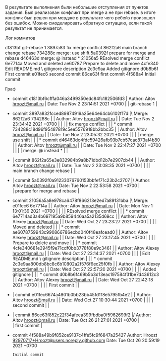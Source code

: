 В результате выполнения были небольшие отступления от пунктов задания.
Был реализован конфликт при merge а не при rebase.
в итоге конфлик был решен при мердже в результате чего ребейз произошел без ошибок.
Можно смоделировать обратную ситуацию, если такой результат не принимается.

Лог коммитов

c1813bf git-rebase 1
3897a83 fix merge conflict
862f2a6 main branch change rebase
734288c merge: use shift
5a0392f prepare for merge and rebase
d46463d merge: @ instead *
21056a5 REsolved merge conflict
6e7714a Moved and deleted
ae60787 Prepare to delete and move
4cfe340 Edit README.md \ gitignore description
2c3e9aa Added gitignore
d0b8b6f First commit
e01fec6 second commit
86ce63f first commit
4f588a4 Initial commit

Граф 

* commit c1813bf6cfffa046a3499350edc84fc182506fd3
| Author: Aitov <hroozt@mail.ru>
| Date:   Tue Nov 2 23:14:51 2021 +0700
| 
|     git-rebase 1
|   
*   commit 3897a832fcced89874919a25e64e64cb6102f17d
|\  Merge: 862f2a6 734288c
| | Author: Aitov <hroozt@mail.ru>
| | Date:   Tue Nov 2 23:34:42 2021 +0700
| | 
| |     fix merge conflict
| | 
| * commit 734288c18d96f95487819c5ee5576918bb2bbc35
| | Author: Aitov <hroozt@mail.ru>
| | Date:   Tue Nov 2 23:05:32 2021 +0700
| | 
| |     merge: use shift
| | 
| * commit d46463dc4fdc59426afb93b7cb57cac873af4b80
| | Author: Aitov <hroozt@mail.ru>
| | Date:   Tue Nov 2 22:47:27 2021 +0700
| | 
| |     merge: @ instead *
| | 
* | commit 862f2a65e3e832984b9a8b71dbd12b7e2907cb44
| | Author: Aitov <hroozt@mail.ru>
| | Date:   Tue Nov 2 23:08:35 2021 +0700
| | 
| |     main branch change rebase
| | 
* | commit 5a0392f0a91233076760153bbfef71c23b2c2707
|/  Author: Aitov <hroozt@mail.ru>
|   Date:   Tue Nov 2 22:53:58 2021 +0700
|   
|       prepare for merge and rebase
|   
*   commit 21056a5a8e978ca6478f866213e2ed7a89131bba
|\  Merge: e01fec6 6e7714a
| | Author: Aitov <hroozt@mail.ru>
| | Date:   Mon Nov 1 13:01:39 2021 +0700
| | 
| |     REsolved merge conflict
| | 
| * commit 6e7714ad3a4b697195a9b859446aa5a2135d69cc
| | Author: Aitov Alexey <hroozt@mail.ru>
| | Date:   Wed Oct 27 23:23:27 2021 +0700
| | 
| |     Moved and deleted
| | 
| * commit ae6078759943c990866786ecbd040f48eafcead0
| | Author: Aitov Alexey <hroozt@mail.ru>
| | Date:   Wed Oct 27 23:17:45 2021 +0700
| | 
| |     Prepare to delete and move
| | 
| * commit 4cfe340681e3945f9e71cdf0bb3778f80e9c3461
| | Author: Aitov Alexey <hroozt@mail.ru>
| | Date:   Wed Oct 27 23:14:37 2021 +0700
| | 
| |     Edit README.md \ gitignore description
| | 
| * commit 2c3e9aa800db8bc8c6b10802a2f576f6ec25f0fb
| | Author: Aitov Alexey <hroozt@mail.ru>
| | Date:   Wed Oct 27 22:57:20 2021 +0700
| | 
| |     Added gitignore
| | 
| * commit d0b8b6f469b5b3d13eac197584f31be7d43612c3
| | Author: Aitov Alexey <hroozt@mail.ru>
| | Date:   Wed Oct 27 22:42:18 2021 +0700
| | 
| |     First commit
| | 
* | commit e01fec6674a4801b0bb23bb45fd118e5795fb4e2
| | Author: Aitov <hroozt@mail.ru>
| | Date:   Wed Oct 27 10:30:44 2021 +0700
| | 
| |     second commit
| | 
* | commit 86ce63f852c22f34afeea399fbdba0f5962699f2
|/  Author: Aitov <hroozt@mail.ru>
|   Date:   Tue Oct 26 21:27:01 2021 +0700
|   
|       first commit
| 
* commit 4f588a49b9f852ce9137c4ffe5fc9f6847a25427
  Author: Hroozt <92970717+Hroozt@users.noreply.github.com>
  Date:   Tue Oct 26 20:59:19 2021 +0700
  
      Initial commit
